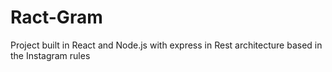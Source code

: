 # Ract-Gram
Project built in React and Node.js with express in Rest architecture based in the Instagram rules
